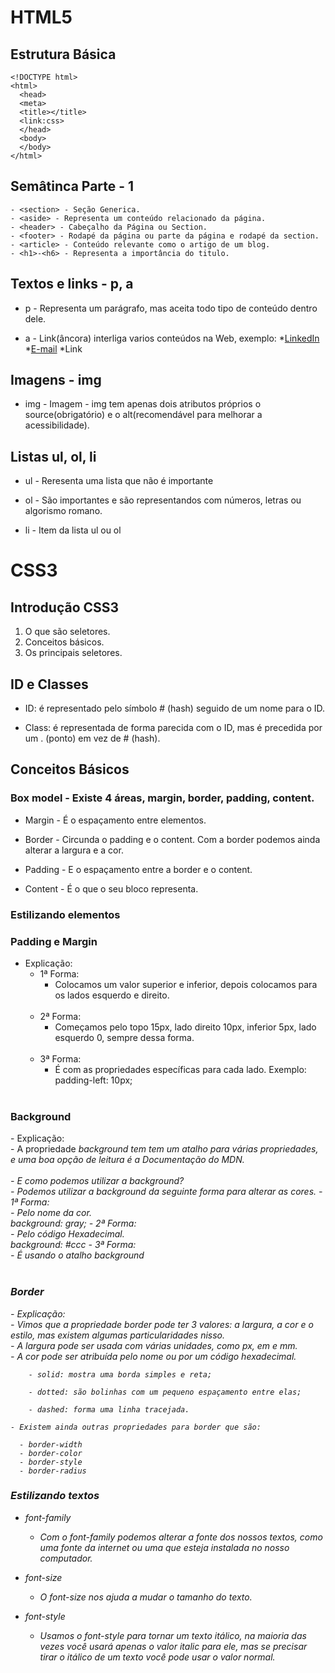 # HTML5

## Estrutura Básica

    <!DOCTYPE html>
    <html>
      <head>
      <meta>
      <title></title>
      <link:css>
      </head>
      <body>
      </body>
    </html>

## Semâtinca Parte - 1

    - <section> - Seção Generica.
    - <aside> - Representa um conteúdo relacionado da página.
    - <header> - Cabeçalho da Página ou Section.
    - <footer> - Rodapé da página ou parte da página e rodapé da section.
    - <article> - Conteúdo relevante como o artigo de um blog.
    - <h1>-<h6> - Representa a importância do titulo.

## Textos e links - p, a

- p - Representa um parágrafo, mas aceita todo tipo de conteúdo dentro dele.

- a - Link(âncora) interliga varios conteúdos na Web,
  exemplo: \*<a href="https://www.linkedin.com/in/bruno-barbosa-neves-1b15621ab/">LinkedIn</a> \*<a href="mailto:brunobningles@gmail.com">E-mail</a> \*<a target="_blank">Link</a>

## Imagens - img

- img - Imagem - img tem apenas dois atributos próprios o source(obrigatório) e o alt(recomendável para melhorar a acessibilidade).

## Listas ul, ol, li

- ul - Reresenta uma lista que não é importante

- ol - São importantes e são representandos com números, letras ou algorismo romano.

- li - Item da lista ul ou ol

# CSS3

## Introdução CSS3

  <ol>
    <li>
      O que são seletores.
    </li>
    <li>
      Conceitos básicos.
    </li>
    <li>
      Os principais seletores.
    </li>
  </ol>

## ID e Classes

- ID: é representado pelo símbolo # (hash) seguido de um nome para o ID.

- Class: é representada de forma parecida com o ID, mas é precedida por um . (ponto) em vez de # (hash).

## Conceitos Básicos

### Box model - Existe 4 áreas, margin, border, padding, content.

- Margin - É o espaçamento entre elementos.

- Border - Circunda o padding e o content. Com a border podemos ainda alterar a largura e a cor.

- Padding - E o espaçamento entre a border e o content. <br>

- Content - É o que o seu bloco representa. <br>

### Estilizando elementos

<h3>Padding e Margin</h3>

- Explicação:<br>
  - 1ª Forma: <br>
    - Colocamos um valor superior e inferior, depois colocamos para os lados esquerdo e direito.<br><br>
  - 2ª Forma: <br>
    - Começamos pelo topo 15px, lado direito 10px, inferior 5px, lado esquerdo 0, sempre dessa forma.<br><br>
  - 3ª Forma: <br>
    - É com as propriedades específicas para cada lado. Exemplo: padding-left: 10px; <br><br>

<h3>Background</h3>
  - Explicação: <br>
    - A propriedade <i>background<i> tem tem um atalho para várias propriedades, e uma boa opção de leitura é a Documentação do MDN. <br>
    <br>
    - E como podemos utilizar a background? <br>
      - Podemos utilizar a background da seguinte forma para alterar as cores.
        - 1ª Forma: <br>
          - Pelo nome da cor. <br>
          background: gray;
        - 2ª Forma: <br>
          - Pelo código Hexadecimal. <br>
           background: #ccc
        - 3ª Forma: <br>
          - É usando o atalho <i>background</i> <br><br>
<h3>Border</h3>
  - Explicação: <br>
   - Vimos que a propriedade border pode ter 3 valores: a largura, a cor e o estilo, mas existem algumas particularidades nisso. <br>
      - A largura pode ser usada com várias unidades, como px, em e mm. <br>
      - A cor pode ser atribuída pelo nome ou por um código hexadecimal.
      
        - solid: mostra uma borda simples e reta;

        - dotted: são bolinhas com um pequeno espaçamento entre elas;

        - dashed: forma uma linha tracejada.

    - Existem ainda outras propriedades para border que são:

      - border-width
      - border-color
      - border-style
      - border-radius

<h3>Estilizando textos</h3>

- font-family <br>

  - Com o font-family podemos alterar a fonte dos nossos textos, como uma fonte da internet ou uma que esteja instalada no nosso computador. <br>

- font-size <br>

  - O font-size nos ajuda a mudar o tamanho do texto.<br>

- font-style <br>

  - Usamos o font-style para tornar um texto itálico, na maioria das vezes você usará apenas o valor italic para ele, mas se precisar tirar o itálico de um texto você pode usar o valor normal.
